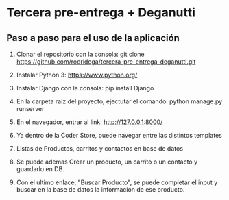 # Tercera pre-entrega + Deganutti

## Paso a paso para el uso de la aplicación

1. Clonar el repositorio con la consola: git clone https://github.com/rodridega/tercera-pre-entrega-deganutti.git

2. Instalar Python 3: https://www.python.org/

3. Instalar Django con la consola: pip install Django

4. En la carpeta raiz del proyecto, ejectutar el comando: python manage.py runserver

5. En el navegador, entrar al link: http://127.0.0.1:8000/

6. Ya dentro de la Coder Store, puede navegar entre las distintos templates

7. Listas de Productos, carritos y contactos en base de datos

8. Se puede ademas Crear un producto, un carrito o un contacto y guardarlo en DB.

9. Con el ultimo enlace, "Buscar Producto", se puede completar el input y buscar en la base de datos la informacion de ese producto.